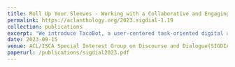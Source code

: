 ```yaml
---
title: Roll Up Your Sleeves - Working with a Collaborative and Engaging Task Oriented Dialogue System
permalink: https://aclanthology.org/2023.sigdial-1.19
collection: publications
excerpt: 'We introduce TacoBot, a user-centered task-oriented digital assistant designed to guide users through complex real-world tasks with multiple steps. Covering a wide range of cooking and how-to tasks, we aim to deliver a collaborative and engaging dialogue experience. Equipped with language understanding, dialogue management, and response generation components supported by a robust search engine, TacoBot ensures efficient task assistance.'
date: 2023-09-15
venue: ACL/ISCA Special Interest Group on Discourse and Dialogue(SIGDIAL) 2023
paperurl: /publications/sigdial2023.pdf
---
```

